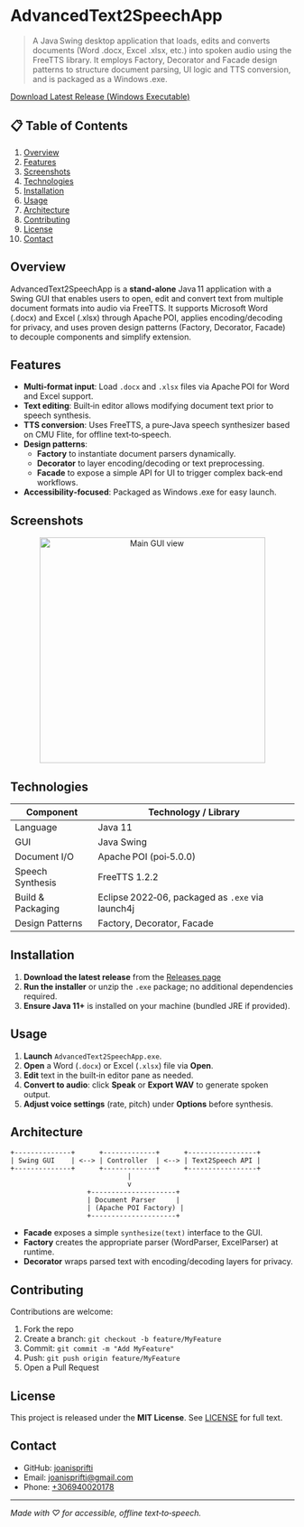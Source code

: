 # AdvancedText2SpeechApp

> A Java Swing desktop application that loads, edits and converts documents (Word .docx, Excel .xlsx, etc.) into spoken audio using the FreeTTS library. It employs Factory, Decorator and Facade design patterns to structure document parsing, UI logic and TTS conversion, and is packaged as a Windows .exe.

[Download Latest Release (Windows Executable)](https://github.com/johnprif/AdvancedText2SpeechApp/releases/tag/Stable)

## 📋 Table of Contents
1. [Overview](#overview)  
2. [Features](#features)  
3. [Screenshots](#screenshots)  
4. [Technologies](#technologies)  
5. [Installation](#installation)  
6. [Usage](#usage)  
7. [Architecture](#architecture)  
8. [Contributing](#contributing)  
9. [License](#license)  
10. [Contact](#contact)  

## Overview

AdvancedText2SpeechApp is a **stand‑alone** Java 11 application with a Swing GUI that enables users to open, edit and convert text from multiple document formats into audio via FreeTTS. It supports Microsoft Word (.docx) and Excel (.xlsx) through Apache POI, applies encoding/decoding for privacy, and uses proven design patterns (Factory, Decorator, Facade) to decouple components and simplify extension.

## Features

- **Multi‑format input**: Load `.docx` and `.xlsx` files via Apache POI for Word and Excel support.  
- **Text editing**: Built‑in editor allows modifying document text prior to speech synthesis.  
- **TTS conversion**: Uses FreeTTS, a pure‑Java speech synthesizer based on CMU Flite, for offline text‑to‑speech.  
- **Design patterns**:  
  - **Factory** to instantiate document parsers dynamically.  
  - **Decorator** to layer encoding/decoding or text preprocessing.  
  - **Facade** to expose a simple API for UI to trigger complex back‑end workflows.  
- **Accessibility‑focused**: Packaged as Windows .exe for easy launch.  

## Screenshots

<p align="center">  
  <img src="https://user-images.githubusercontent.com/56134761/210150536-743f37ba-87c2-49cf-a1e4-fc11ce2146fa.png" alt="Main GUI view" width="400"/>  
</p>

## Technologies

| Component         | Technology / Library                             |
|-------------------|---------------------------------------------------|
| Language          | Java 11                                            |
| GUI               | Java Swing                                        |
| Document I/O      | Apache POI (poi‑5.0.0)          |
| Speech Synthesis  | FreeTTS 1.2.2                 |
| Build & Packaging | Eclipse 2022‑06, packaged as `.exe` via launch4j |
| Design Patterns   | Factory, Decorator, Facade |

## Installation

1. **Download the latest release** from the [Releases page](https://github.com/johnprif/AdvancedText2SpeechApp/releases)  
2. **Run the installer** or unzip the `.exe` package; no additional dependencies required.  
3. **Ensure Java 11+** is installed on your machine (bundled JRE if provided).  

## Usage

1. **Launch** `AdvancedText2SpeechApp.exe`.  
2. **Open** a Word (`.docx`) or Excel (`.xlsx`) file via **Open**.  
3. **Edit** text in the built‑in editor pane as needed.  
4. **Convert to audio**: click **Speak** or **Export WAV** to generate spoken output.  
5. **Adjust voice settings** (rate, pitch) under **Options** before synthesis.  

## Architecture

```plaintext
+--------------+      +-------------+      +-----------------+
| Swing GUI    | <--> | Controller  | <--> | Text2Speech API |
+--------------+      +-------------+      +-----------------+
                             |
                             v
                   +---------------------+
                   | Document Parser     |
                   | (Apache POI Factory) |
                   +---------------------+
```
- **Facade** exposes a simple `synthesize(text)` interface to the GUI. 
- **Factory** creates the appropriate parser (WordParser, ExcelParser) at runtime.
- **Decorator** wraps parsed text with encoding/decoding layers for privacy.

## Contributing
Contributions are welcome:
1. Fork the repo
2. Create a branch: `git checkout -b feature/MyFeature`
3. Commit: `git commit -m "Add MyFeature"`
4. Push: `git push origin feature/MyFeature`
5. Open a Pull Request

## License
This project is released under the **MIT License**. See [LICENSE](https://github.com/johnprif/AdvancedText2SpeechApp/blob/main/LICENSE) for full text.

## Contact
- GitHub: [joanisprifti](https://github.com/joanisprifti)
- Email: [joanisprifti@gmail.com](mailto:joanisprifti@gmail.com)
- Phone: [+306940020178](tel:+306940020178)

---

*Made with ♡ for accessible, offline text‑to‑speech.*
